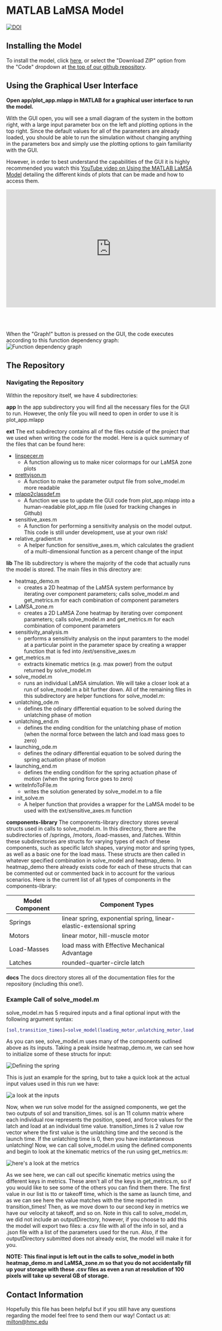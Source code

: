 # MATLAB LaMSA Model

[![DOI](https://zenodo.org/badge/263460081.svg)](https://zenodo.org/badge/latestdoi/263460081)


## Installing the Model

To install the model, click [here](https://github.com/posmlab/matlab-lamsa-model/archive/master.zip), or select the "Download ZIP" option from the "Code" dropdown at [the top of our github repository](https://github.com/posmlab/matlab-lamsa-model).


## Using the Graphical User Interface

**Open app/plot_app.mlapp in MATLAB for a graphical user interface to run the model.**

With the GUI open, you will see a small diagram of the system in the bottom right, with a large input parameter box on the left and plotting options in the top right. Since the default values for all of the parameters are already loaded, you should be able to run the simulation without changing anything in the parameters box and simply use the plotting options to gain familiarity with the GUI. 

However, in order to best understand the capabilities of the GUI it is highly recommended you watch this [YouTube video on Using the MATLAB LaMSA Model](https://youtu.be/c-lTELC9GgM) detailing the different kinds of plots that can be made and how to access them.
<iframe width="560" height="315" src="https://www.youtube.com/embed/c-lTELC9GgM" frameborder="0" allow="accelerometer; autoplay; clipboard-write; encrypted-media; gyroscope; picture-in-picture" allowfullscreen>
</iframe>

<br> <br>

When the "Graph!" button is pressed on the GUI, the code executes according to this function dependency graph:
![Function dependency graph](lamsa-model-dependency-graph.png)
## The Repository

### Navigating the Repository
Within the repository itself, we have 4 subdirectories:

**app**
In the app subdirectory you will find all the necessary files for the GUI to run. However, the only file you will need to open in order to use it is <br>plot_app.mlapp

**ext**
The ext subdirectory contains all of the files outside of the project that we used when writing the code for the model. Here is a quick summary of the files that can be found here:
+ [linspecer.m](https://www.mathworks.com/matlabcentral/fileexchange/42673-beautiful-and-distinguishable-line-colors-colormap) 
  - A function allowing us to make nicer colormaps for our LaMSA zone plots
+ [prettyjson.m](https://github.com/ybnd/prettyjson.m) 
  - A function to make the parameter output file from solve_model.m more readable
+ [mlapp2classdef.m](https://github.com/StackOverflowMATLABchat/mlapp2classdef) 
  - A function we use to update the GUI code from plot_app.mlapp into a human-readable plot_app.m file (used for tracking changes in Github) 
+ sensitive_axes.m 
  - A function for performing a sensitivity analysis on the model output. This code is still under development, use at your own risk!
+ relative_gradient.m 
  - A helper function for sensitive_axes.m, which calculates the gradient of a multi-dimensional function as a percent change of the input

**lib**
The lib subdirectory is where the majority of the code that actually runs the model is stored. The main files in this directory are:
+ heatmap_demo.m
  + creates a 2D heatmap of the LaMSA system performance by iterating over component parameters; calls solve_model.m and get_metrics.m for each combination of component parameters
+ LaMSA_zone.m
  + creates a 2D LaMSA Zone heatmap by iterating over component parameters; calls solve_model.m and get_metrics.m for each combination of component parameters
+ sensitivity_analysis.m
  + performs a sensitivity analysis on the input paramters to the model at a particular point in the parameter space by creating a wrapper function that is fed into /ext/sensitive_axes.m
+ get_metrics.m
  + extracts kinematic metrics (e.g. max power) from the output returned by solve_model.m
+ solve_model.m
  + runs an individual LaMSA simulation. We will take a closer look at a run of solve_model.m a bit further down. All of the remaining files in this subdirectory are helper functions for solve_model.m: 
+ unlatching_ode.m
  + defines the odinary differential equation to be solved during the unlatching phase of motion
+ unlatching_end.m
  + defines the ending condition for the unlatching phase of motion (when the normal force between the latch and load mass goes to zero)
+ launching_ode.m 
  + defines the odinary differential equation to be solved during the spring actuation phase of motion
+ launching_end.m
  + defines the ending condition for the spring actuation phase of motion (when the spring force goes to zero)
+ writeInfoToFile.m
  + writes the solution generated by solve_model.m to a file 
+ init_solve.m 
  - A helper function that provides a wrapper for the LaMSA model to be used with the ext/sensitive_axes.m function
  

**components-library**
The components-library directory stores several structs used in calls to solve_model.m. In this directory, there are the subdirectories of /springs, /motors, /load-masses, and /latches. Within these subdirectories are structs for varying types of each of these components, such as specific latch shapes, varying motor and spring types, as well as a basic one for the load mass. These structs are then called in whatever specified combination in solve_model and heatmap_demo. In heatmap_demo there already exists code for each of these structs that can be commented out or commented back in to account for the various scenarios. Here is the current list of all types of components in the components-library:

Model Component     | Component Types   
------------------- | ------------------
Springs             | linear spring, exponential spring, linear-elastic-extensional spring
Motors              | linear motor, hill-muscle motor
Load-Masses         | load mass with Effective Mechanical Advantage
Latches             | rounded-quarter-circle latch

**docs**
The docs directory stores all of the documentation files for the repository (including this one!).

### Example Call of solve_model.m
solve_model.m has 5 required inputs and a final optional input with the following argument syntax:

``` matlab
[sol,transition_times]=solve_model(loading_motor,unlatching_motor,load,latch,spring, outputDirectory)
```
As you can see, solve_model.m uses many of the components outlined above as its inputs. Taking a peak inside heatmap_demo.m, we can see how to initialize some of these structs for input:

![Defining the spring](spring_values.png)

This is just an example for the spring, but to take a quick look at the actual input values used in this run we have:

![a look at the inputs](inputs.png)

Now, when we run solve model for the assigned components, we get the two outputs of sol and transition_times. sol is an 11 column matrix where each individual row represents the position, speed, and force values for the latch and load at an individual time value. transition_times is 2 value row vector where the first value is the unlatching time and the second is the launch time. If the unlatching time is 0, then you have instantaneous unlatching! Now, we can call solve_model.m using the defined components and begin to look at the kinematic metrics of the run using get_metrics.m:

![here's a look at the metrics](metrics.png)

As we see here, we can call out specific kinematic metrics using the different keys in metrics. These aren't all of the keys in get_metrics.m, so if you would like to see some of the others you can find them there. The first value in our list is tto or takeoff time, which is the same as launch time, and as we can see here the value matches with the time reported in transition_times! Then, as we move down to our second key in metrics we have our velocity at takeoff, and so on. Note in this call to solve_model.m, we did not include an outputDirectory, however, if you choose to add this the model will export two files: a .csv file with all of the info in sol, and a .json file with a list of the parameters used for the run. Also, if the outputDirectory submitted does not already exist, the model will make it for you.

**NOTE: This final input is left out in the calls to solve_model in both heatmap_demo.m and LaMSA_zone.m so that you do not accidentally fill up your storage with these .csv files as even a run at resolution of 100 pixels will take up several GB of storage.**


## Contact Information
Hopefully this file has been helpful but if you still have any questions regarding the model feel free to send them our way! Contact us at: milton@hmc.edu


